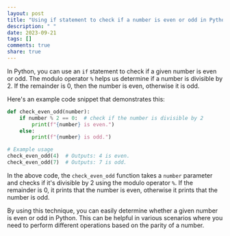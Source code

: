 ```yaml
---
layout: post
title: "Using if statement to check if a number is even or odd in Python"
description: " "
date: 2023-09-21
tags: []
comments: true
share: true
---
```


In Python, you can use an `if` statement to check if a given number is even or odd. The modulo operator `%` helps us determine if a number is divisible by 2. If the remainder is 0, then the number is even, otherwise it is odd.

Here's an example code snippet that demonstrates this:

```python
def check_even_odd(number):
    if number % 2 == 0:  # check if the number is divisible by 2
        print(f"{number} is even.")
    else:
        print(f"{number} is odd.")

# Example usage
check_even_odd(4)  # Outputs: 4 is even.
check_even_odd(7)  # Outputs: 7 is odd.
```

In the above code, the `check_even_odd` function takes a `number` parameter and checks if it's divisible by 2 using the modulo operator `%`. If the remainder is 0, it prints that the number is even, otherwise it prints that the number is odd.

By using this technique, you can easily determine whether a given number is even or odd in Python. This can be helpful in various scenarios where you need to perform different operations based on the parity of a number.